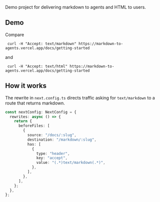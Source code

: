 Demo project for delivering markdown to agents and HTML to users.

## Demo

Compare

```
 curl -H "Accept: text/markdown" https://markdown-to-agents.vercel.app/docs/getting-started
```

and

```
 curl -H "Accept: text/html" https://markdown-to-agents.vercel.app/docs/getting-started
```

## How it works

The rewrite in `next.config.ts` directs traffic asking for `text/markdown` to a route that returns markdown.

```typescript
const nextConfig: NextConfig = {
  rewrites: async () => {
    return {
      beforeFiles: [
        {
          source: "/docs/:slug",
          destination: "/markdown/:slug",
          has: [
            {
              type: "header",
              key: "accept",
              value: "(.*)text/markdown(.*)",
            },
          ],
        },
      ],
    };
  },
};
```
